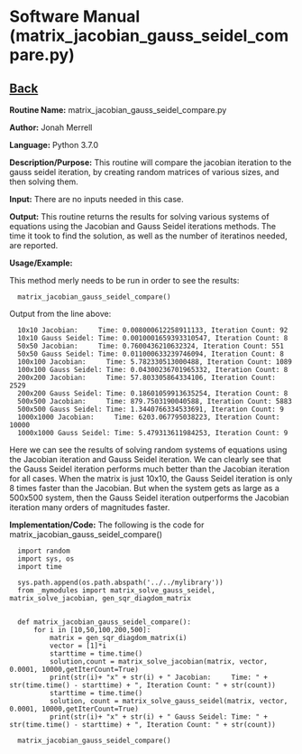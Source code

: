 # Software Manual (matrix_jacobian_gauss_seidel_compare.py)

## [Back](../softwaremanual)

**Routine Name:**           matrix_jacobian_gauss_seidel_compare.py

**Author:** Jonah Merrell

**Language:** Python 3.7.0

**Description/Purpose:** This routine will compare the jacobian iteration to the gauss seidel iteration, by creating random
 matrices of various sizes, and then solving them.

**Input:** There are no inputs needed in this case. 

**Output:** This routine returns the results for solving various systems of equations using the Jacobian and Gauss Seidel iterations methods.
 The time it took to find the solution, as well as the number of iteratinos needed, are reported.

**Usage/Example:**

This method merly needs to be run in order to see the results:

      matrix_jacobian_gauss_seidel_compare()

Output from the line above:

      10x10 Jacobian:     Time: 0.008000612258911133, Iteration Count: 92
      10x10 Gauss Seidel: Time: 0.0010001659393310547, Iteration Count: 8
      50x50 Jacobian:     Time: 0.7600436210632324, Iteration Count: 551
      50x50 Gauss Seidel: Time: 0.011000633239746094, Iteration Count: 8
      100x100 Jacobian:     Time: 5.782330513000488, Iteration Count: 1089
      100x100 Gauss Seidel: Time: 0.04300236701965332, Iteration Count: 8
      200x200 Jacobian:     Time: 57.803305864334106, Iteration Count: 2529
      200x200 Gauss Seidel: Time: 0.18601059913635254, Iteration Count: 8
      500x500 Jacobian:     Time: 879.7503190040588, Iteration Count: 5883
      500x500 Gauss Seidel: Time: 1.3440766334533691, Iteration Count: 9
      1000x1000 Jacobian:     Time: 6203.067795038223, Iteration Count: 10000
      1000x1000 Gauss Seidel: Time: 5.479313611984253, Iteration Count: 9

Here we can see the results of solving random systems of equations using the Jacobian iteration and Gauss Seidel iteration.
We can clearly see that the Gauss Seidel iteration performs much better than the Jacobian iteration for all cases. When 
the matrix is just 10x10, the Gauss Seidel iteration is only 8 times faster than the Jacobian. But when the system gets as large 
as a 500x500 system, then the Gauss Seidel iteration outperforms the Jacobian iteration many orders of magnitudes faster.

**Implementation/Code:** The following is the code for matrix_jacobian_gauss_seidel_compare()

      import random
      import sys, os
      import time
      
      sys.path.append(os.path.abspath('../../mylibrary'))
      from _mymodules import matrix_solve_gauss_seidel, matrix_solve_jacobian, gen_sqr_diagdom_matrix
      
      
      def matrix_jacobian_gauss_seidel_compare():
          for i in [10,50,100,200,500]:
              matrix = gen_sqr_diagdom_matrix(i)
              vector = [1]*i
              starttime = time.time()
              solution,count = matrix_solve_jacobian(matrix, vector, 0.0001, 10000,getIterCount=True)
              print(str(i)+ "x" + str(i) + " Jacobian:     Time: " + str(time.time() - starttime) + ", Iteration Count: " + str(count))
              starttime = time.time()
              solution, count = matrix_solve_gauss_seidel(matrix, vector, 0.0001, 10000,getIterCount=True)
              print(str(i)+ "x" + str(i) + " Gauss Seidel: Time: " + str(time.time() - starttime) + ", Iteration Count: " + str(count))
      
      matrix_jacobian_gauss_seidel_compare()
